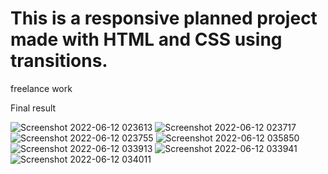 
# This is a responsive planned project made with HTML and CSS using transitions.
freelance work


Final result


![Screenshot 2022-06-12 023613](https://user-images.githubusercontent.com/81580725/173221470-6545223e-1414-4fd2-ac21-bf21e769e379.png)
![Screenshot 2022-06-12 023717](https://user-images.githubusercontent.com/81580725/173221471-eaaadbb6-be22-4660-8dc5-114bda86d731.png)
![Screenshot 2022-06-12 023755](https://user-images.githubusercontent.com/81580725/173221475-a9010b88-a902-4eeb-8cda-5c192cc45977.png)
![Screenshot 2022-06-12 035850](https://user-images.githubusercontent.com/81580725/173221476-9d56cf65-c0d9-49b6-b866-dc2c0527bf0c.png)
![Screenshot 2022-06-12 033913](https://user-images.githubusercontent.com/81580725/173221477-2e6b93b8-ecd2-482b-89b5-55ea8251e328.png)
![Screenshot 2022-06-12 033941](https://user-images.githubusercontent.com/81580725/173221479-3e13154e-d28d-44a5-9bc3-0d10f324cc27.png)
![Screenshot 2022-06-12 034011](https://user-images.githubusercontent.com/81580725/173221480-3aee371d-f88d-41cf-9112-a8f2f2beb898.png)
